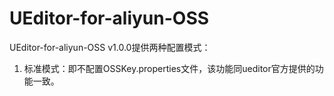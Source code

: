 UEditor-for-aliyun-OSS
=====
UEditor-for-aliyun-OSS v1.0.0提供两种配置模式：

1) 标准模式：即不配置OSSKey.properties文件，该功能同ueditor官方提供的功能一致。



